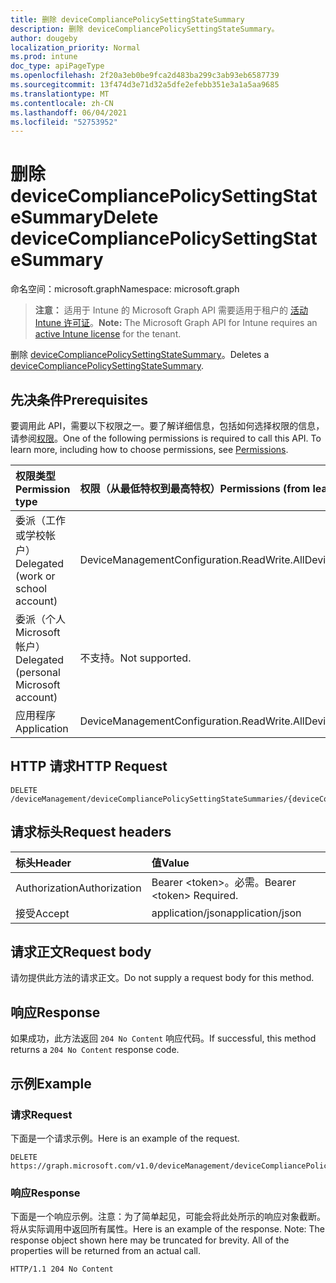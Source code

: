 ```yaml
---
title: 删除 deviceCompliancePolicySettingStateSummary
description: 删除 deviceCompliancePolicySettingStateSummary。
author: dougeby
localization_priority: Normal
ms.prod: intune
doc_type: apiPageType
ms.openlocfilehash: 2f20a3eb0be9fca2d483ba299c3ab93eb6587739
ms.sourcegitcommit: 13f474d3e71d32a5dfe2efebb351e3a1a5aa9685
ms.translationtype: MT
ms.contentlocale: zh-CN
ms.lasthandoff: 06/04/2021
ms.locfileid: "52753952"
---
```

# <a name="delete-devicecompliancepolicysettingstatesummary"></a><span data-ttu-id="b7a82-103">删除 deviceCompliancePolicySettingStateSummary</span><span class="sxs-lookup"><span data-stu-id="b7a82-103">Delete deviceCompliancePolicySettingStateSummary</span></span>

<span data-ttu-id="b7a82-104">命名空间：microsoft.graph</span><span class="sxs-lookup"><span data-stu-id="b7a82-104">Namespace: microsoft.graph</span></span>

> <span data-ttu-id="b7a82-105">**注意：** 适用于 Intune 的 Microsoft Graph API 需要适用于租户的 [活动 Intune 许可证](https://go.microsoft.com/fwlink/?linkid=839381)。</span><span class="sxs-lookup"><span data-stu-id="b7a82-105">**Note:** The Microsoft Graph API for Intune requires an [active Intune license](https://go.microsoft.com/fwlink/?linkid=839381) for the tenant.</span></span>

<span data-ttu-id="b7a82-106">删除 [deviceCompliancePolicySettingStateSummary](../resources/intune-deviceconfig-devicecompliancepolicysettingstatesummary.md)。</span><span class="sxs-lookup"><span data-stu-id="b7a82-106">Deletes a [deviceCompliancePolicySettingStateSummary](../resources/intune-deviceconfig-devicecompliancepolicysettingstatesummary.md).</span></span>

## <a name="prerequisites"></a><span data-ttu-id="b7a82-107">先决条件</span><span class="sxs-lookup"><span data-stu-id="b7a82-107">Prerequisites</span></span>
<span data-ttu-id="b7a82-p101">要调用此 API，需要以下权限之一。要了解详细信息，包括如何选择权限的信息，请参阅[权限](/graph/permissions-reference)。</span><span class="sxs-lookup"><span data-stu-id="b7a82-p101">One of the following permissions is required to call this API. To learn more, including how to choose permissions, see [Permissions](/graph/permissions-reference).</span></span>

|<span data-ttu-id="b7a82-110">权限类型</span><span class="sxs-lookup"><span data-stu-id="b7a82-110">Permission type</span></span>|<span data-ttu-id="b7a82-111">权限（从最低特权到最高特权）</span><span class="sxs-lookup"><span data-stu-id="b7a82-111">Permissions (from least to most privileged)</span></span>|
|:---|:---|
|<span data-ttu-id="b7a82-112">委派（工作或学校帐户）</span><span class="sxs-lookup"><span data-stu-id="b7a82-112">Delegated (work or school account)</span></span>|<span data-ttu-id="b7a82-113">DeviceManagementConfiguration.ReadWrite.All</span><span class="sxs-lookup"><span data-stu-id="b7a82-113">DeviceManagementConfiguration.ReadWrite.All</span></span>|
|<span data-ttu-id="b7a82-114">委派（个人 Microsoft 帐户）</span><span class="sxs-lookup"><span data-stu-id="b7a82-114">Delegated (personal Microsoft account)</span></span>|<span data-ttu-id="b7a82-115">不支持。</span><span class="sxs-lookup"><span data-stu-id="b7a82-115">Not supported.</span></span>|
|<span data-ttu-id="b7a82-116">应用程序</span><span class="sxs-lookup"><span data-stu-id="b7a82-116">Application</span></span>|<span data-ttu-id="b7a82-117">DeviceManagementConfiguration.ReadWrite.All</span><span class="sxs-lookup"><span data-stu-id="b7a82-117">DeviceManagementConfiguration.ReadWrite.All</span></span>|

## <a name="http-request"></a><span data-ttu-id="b7a82-118">HTTP 请求</span><span class="sxs-lookup"><span data-stu-id="b7a82-118">HTTP Request</span></span>
<!-- {
  "blockType": "ignored"
}
-->
``` http
DELETE /deviceManagement/deviceCompliancePolicySettingStateSummaries/{deviceCompliancePolicySettingStateSummaryId}
```

## <a name="request-headers"></a><span data-ttu-id="b7a82-119">请求标头</span><span class="sxs-lookup"><span data-stu-id="b7a82-119">Request headers</span></span>
|<span data-ttu-id="b7a82-120">标头</span><span class="sxs-lookup"><span data-stu-id="b7a82-120">Header</span></span>|<span data-ttu-id="b7a82-121">值</span><span class="sxs-lookup"><span data-stu-id="b7a82-121">Value</span></span>|
|:---|:---|
|<span data-ttu-id="b7a82-122">Authorization</span><span class="sxs-lookup"><span data-stu-id="b7a82-122">Authorization</span></span>|<span data-ttu-id="b7a82-123">Bearer &lt;token&gt;。必需。</span><span class="sxs-lookup"><span data-stu-id="b7a82-123">Bearer &lt;token&gt; Required.</span></span>|
|<span data-ttu-id="b7a82-124">接受</span><span class="sxs-lookup"><span data-stu-id="b7a82-124">Accept</span></span>|<span data-ttu-id="b7a82-125">application/json</span><span class="sxs-lookup"><span data-stu-id="b7a82-125">application/json</span></span>|

## <a name="request-body"></a><span data-ttu-id="b7a82-126">请求正文</span><span class="sxs-lookup"><span data-stu-id="b7a82-126">Request body</span></span>
<span data-ttu-id="b7a82-127">请勿提供此方法的请求正文。</span><span class="sxs-lookup"><span data-stu-id="b7a82-127">Do not supply a request body for this method.</span></span>

## <a name="response"></a><span data-ttu-id="b7a82-128">响应</span><span class="sxs-lookup"><span data-stu-id="b7a82-128">Response</span></span>
<span data-ttu-id="b7a82-129">如果成功，此方法返回 `204 No Content` 响应代码。</span><span class="sxs-lookup"><span data-stu-id="b7a82-129">If successful, this method returns a `204 No Content` response code.</span></span>

## <a name="example"></a><span data-ttu-id="b7a82-130">示例</span><span class="sxs-lookup"><span data-stu-id="b7a82-130">Example</span></span>

### <a name="request"></a><span data-ttu-id="b7a82-131">请求</span><span class="sxs-lookup"><span data-stu-id="b7a82-131">Request</span></span>
<span data-ttu-id="b7a82-132">下面是一个请求示例。</span><span class="sxs-lookup"><span data-stu-id="b7a82-132">Here is an example of the request.</span></span>
``` http
DELETE https://graph.microsoft.com/v1.0/deviceManagement/deviceCompliancePolicySettingStateSummaries/{deviceCompliancePolicySettingStateSummaryId}
```

### <a name="response"></a><span data-ttu-id="b7a82-133">响应</span><span class="sxs-lookup"><span data-stu-id="b7a82-133">Response</span></span>
<span data-ttu-id="b7a82-p102">下面是一个响应示例。注意：为了简单起见，可能会将此处所示的响应对象截断。将从实际调用中返回所有属性。</span><span class="sxs-lookup"><span data-stu-id="b7a82-p102">Here is an example of the response. Note: The response object shown here may be truncated for brevity. All of the properties will be returned from an actual call.</span></span>
``` http
HTTP/1.1 204 No Content
```




